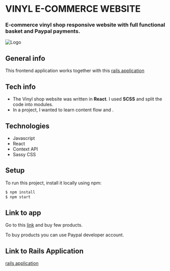 # VINYL E-COMMERCE WEBSITE

### E-commerce vinyl shop responsive website with full functional basket and Paypal payments.

![Logo](screenshot.png)

## General info

This frontend application works together with this
[rails application](https://github.com/Strevitz)

## Tech info

- The Vinyl shop website was written in **React**. I used **SCSS** and split the code into
  modules.
- In a project, I wanted to learn content flow and .

## Technologies

- Javascript
- React
- Context API
- Sassy CSS

## Setup

To run this project, install it locally using npm:

```sh
$ npm install
$ npm start
```

## Link to app

Go to this [link](https://vinyl.netlify.app) and buy few products.

To buy products you can use Paypal developer account.

## Link to Rails Application

[rails application](https://github.com/Strevitz/ecommerce-vinyl-react)
